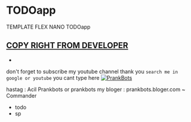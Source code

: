 # TODOapp
TEMPLATE FLEX NANO TODOapp

## [COPY RIGHT FROM DEVELOPER](https://developers.line.biz/en/docs/messaging-api/using-flex-messages/)
-
don't forget to subscribe my youtube channel thank you
``
search me in google or youtube
``
you cant type here
[![PrankBots](https://img.fireden.net/v/image/1461/72/1461725093324.gif "Prankbots")](https://bit.ly/2xbVxlh)

hastag : Acil Prankbots or prankbots
my bloger : prankbots.bloger.com
~ Commander
- todo
- sp
